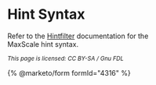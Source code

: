 # Hint Syntax

Refer to the [Hintfilter](../../../archive-of-2x.xx-versions/mariadb-maxscale-21-06/) documentation for the\
MaxScale hint syntax.

<sub>_This page is licensed: CC BY-SA / Gnu FDL_</sub>

{% @marketo/form formId="4316" %}
